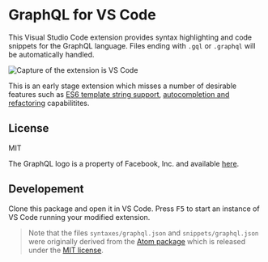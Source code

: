 # GraphQL for VS Code

This Visual Studio Code extension provides syntax highlighting and code snippets for the GraphQL language. Files ending with `.gql` or `.graphql` will be automatically handled.

![Capture of the extension is VS Code](https://github.com/apollostack/vscode-graphql/raw/master/images/capture.png)

This is an early stage extension which misses a number of desirable features such as [ES6 template string support](https://github.com/apollostack/vscode-graphql/issues/1), [autocompletion and refactoring](https://github.com/apollostack/vscode-graphql/issues/2) capabilitites.

## License

MIT

The GraphQL logo is a property of Facebook, Inc. and available [here](https://github.com/facebook/graphql/blob/master/resources/GraphQL%20Logo.svg).

## Developement

Clone this package and open it in VS Code. Press <kbd>F5</kbd> to start an instance of VS Code running your modified extension.

> Note that the files `syntaxes/graphql.json` and `snippets/graphql.json` were originally derived from the [Atom package](https://atom.io/packages/language-graphql) which is released under the [MIT license](https://github.com/rmosolgo/language-graphql/tree/037e5d46ea7c5eeeac412192ab8a3cf72157be2d#license).
